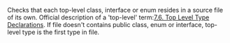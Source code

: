 Checks that each top-level class, interface or
enum resides in a source file of its own.
Official description of a 'top-level' term:[7.6. Top Level Type Declarations](https://docs.oracle.com/javase/specs/jls/se11/html/jls-7.html#jls-7.6).
If file doesn't contains public class, enum or interface,
top-level type is the first type in file.
